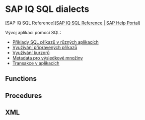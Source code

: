# SAP IQ SQL dialects

[SAP IQ SQL Reference]([SAP IQ SQL Reference | SAP Help Portal](https://help.sap.com/docs/SAP_IQ/a898e08b84f21015969fa437e89860c8/7b5bd4e8cdcb4593aba6f2895572b0a9.html))

Vývoj aplikací pomocí SQL:

- [Příklady SQL příkazů v různých aplikacích](https://help.sap.com/docs/SAP_IQ/a894a54d84f21015b142ffe773888f8c/3bde4fa66c5f1014b962f8e13704fd89.html)
- [Využívání připravených příkazů](https://help.sap.com/docs/SAP_IQ/a894a54d84f21015b142ffe773888f8c/3be13cfb6c5f10148ddba4385f67c530.html)
- [Využívání kurzorů](https://help.sap.com/docs/SAP_IQ/a894a54d84f21015b142ffe773888f8c/3bd571026c5f1014886e9a458d50bc13.html)
- [Metadata pro výsledkové množiny](https://help.sap.com/docs/SAP_IQ/a894a54d84f21015b142ffe773888f8c/3bde57516c5f10148132bcd128060941.html)
- [Transakce v aplikacích](https://help.sap.com/docs/SAP_IQ/a894a54d84f21015b142ffe773888f8c/3bde5fa16c5f10149118a316cbc85252.html)



## Functions

## Procedures

## XML
